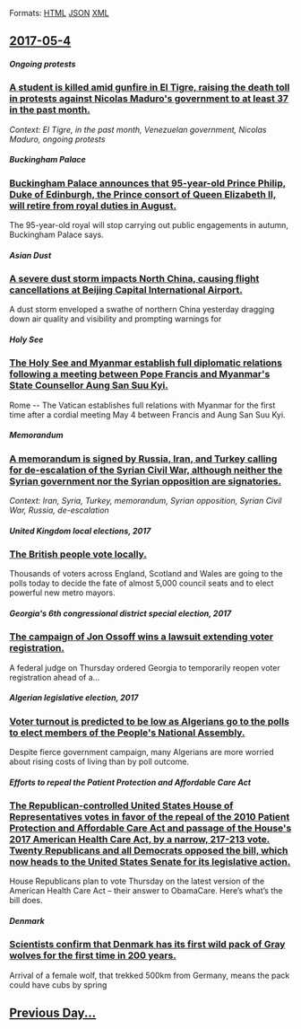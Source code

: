 
Formats: [HTML](2017/05/4/index.html)  [JSON](2017/05/4/index.json)  [XML](2017/05/4/index.xml)  

## [2017-05-4](/news/2017/05/4/index.md)

##### Ongoing protests
### [A student is killed amid gunfire in El Tigre, raising the death toll in protests against Nicolas Maduro's government to at least 37 in the past month. ](/news/2017/05/4/a-student-is-killed-amid-gunfire-in-el-tigre-raising-the-death-toll-in-protests-against-nicola-s-maduro-s-government-to-at-least-37-in-the.md)
_Context: El Tigre, in the past month, Venezuelan government, Nicolas Maduro, ongoing protests_

##### Buckingham Palace
### [Buckingham Palace announces that 95-year-old Prince Philip, Duke of Edinburgh, the Prince consort of Queen Elizabeth II, will retire from royal duties in August. ](/news/2017/05/4/buckingham-palace-announces-that-95-year-old-prince-philip-duke-of-edinburgh-the-prince-consort-of-queen-elizabeth-ii-will-retire-from-ro.md)
The 95-year-old royal will stop carrying out public engagements in autumn, Buckingham Palace says.

##### Asian Dust
### [A severe dust storm impacts North China, causing flight cancellations at Beijing Capital International Airport. ](/news/2017/05/4/a-severe-dust-storm-impacts-north-china-causing-flight-cancellations-at-beijing-capital-international-airport.md)
A dust storm enveloped a swathe of northern China yesterday dragging down air quality and visibility and prompting warnings for

##### Holy See
### [The Holy See and Myanmar establish full diplomatic relations following a meeting between Pope Francis and Myanmar's State Counsellor Aung San Suu Kyi. ](/news/2017/05/4/the-holy-see-and-myanmar-establish-full-diplomatic-relations-following-a-meeting-between-pope-francis-and-myanmar-s-state-counsellor-aung-sa.md)
Rome -- The Vatican establishes full relations with Myanmar for the first time after a cordial meeting May 4 between Francis and Aung San Suu Kyi.

##### Memorandum
### [A memorandum is signed by Russia, Iran, and Turkey calling for de-escalation of the Syrian Civil War, although neither the Syrian government nor the Syrian opposition are signatories. ](/news/2017/05/4/a-memorandum-is-signed-by-russia-iran-and-turkey-calling-for-de-escalation-of-the-syrian-civil-war-although-neither-the-syrian-government.md)
_Context: Iran, Syria, Turkey, memorandum, Syrian opposition, Syrian Civil War, Russia, de-escalation_

##### United Kingdom local elections, 2017
### [The British people vote locally. ](/news/2017/05/4/the-british-people-vote-locally.md)
Thousands of voters across England, Scotland and Wales are going to the polls today to decide the fate of almost 5,000 council seats and to elect powerful new metro mayors.

##### Georgia's 6th congressional district special election, 2017
### [The campaign of Jon Ossoff wins a lawsuit extending voter registration. ](/news/2017/05/4/the-campaign-of-jon-ossoff-wins-a-lawsuit-extending-voter-registration.md)
A federal judge on Thursday ordered Georgia to temporarily reopen voter registration ahead of&nbsp;a...

##### Algerian legislative election, 2017
### [Voter turnout is predicted to be low as Algerians go to the polls to elect members of the People's National Assembly. ](/news/2017/05/4/voter-turnout-is-predicted-to-be-low-as-algerians-go-to-the-polls-to-elect-members-of-the-people-s-national-assembly.md)
Despite fierce government campaign, many Algerians are more worried about rising costs of living than by poll outcome.

##### Efforts to repeal the Patient Protection and Affordable Care Act
### [The Republican-controlled United States House of Representatives votes in favor of the repeal of the 2010 Patient Protection and Affordable Care Act and passage of the House's 2017 American Health Care Act, by a narrow, 217-213 vote. Twenty Republicans and all Democrats opposed the bill, which now heads to the United States Senate for its legislative action. ](/news/2017/05/4/the-republican-controlled-united-states-house-of-representatives-votes-in-favor-of-the-repeal-of-the-2010-patient-protection-and-affordable.md)
House Republicans plan to vote Thursday on the latest version of the American Health Care Act – their answer to ObamaCare. Here’s what’s the bill does.

##### Denmark
### [Scientists confirm that Denmark has its first wild pack of Gray wolves for the first time in 200 years. ](/news/2017/05/4/scientists-confirm-that-denmark-has-its-first-wild-pack-of-gray-wolves-for-the-first-time-in-200-years.md)
Arrival of a female wolf, that trekked 500km from Germany, means the pack could have cubs by spring

## [Previous Day...](/news/2017/05/3/index.md)


